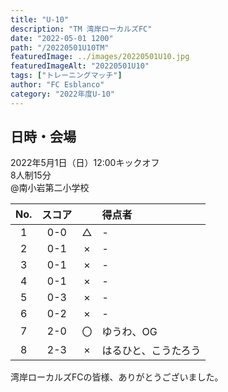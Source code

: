 ```yaml
---
title: "U-10"
description: "TM 湾岸ローカルズFC"
date: "2022-05-01 1200"
path: "/20220501U10TM"
featuredImage: ../images/20220501U10.jpg
featuredImageAlt: "20220501U10"
tags: ["トレーニングマッチ"]
author: "FC Esblanco"
category: "2022年度U-10"
---
```


## 日時・会場

2022年5月1日（日）12:00キックオフ<br>
8人制15分<br>
@南小岩第二小学校

| No.| スコア |   | 得点者  |
|:--:|:------:|:-:|:--------|
| 1  | 0-0 | △ |-|
| 2  | 0-1 | × |-|
| 3  | 0-1 | × |-|
| 4  | 0-1 | × |-|
| 5  | 0-3 | × |-|
| 6  | 0-2 | × |-|
| 7  | 2-0 | 〇 |ゆうわ、OG|
| 8  | 2-3 | × |はるひと、こうたろう|


湾岸ローカルズFCの皆様、ありがとうございました。